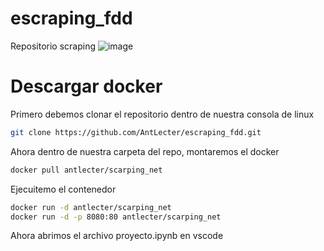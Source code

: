 # escraping_fdd
Repositorio scraping
![image](https://github.com/AntLecter/escraping_fdd/assets/78458573/d0935101-2a9d-40f9-bcad-48778bc265e2)

# Descargar docker 
Primero debemos clonar el repositorio dentro de nuestra consola de linux
```bash
git clone https://github.com/AntLecter/escraping_fdd.git
```
Ahora dentro de nuestra carpeta del repo, montaremos el docker 
```bash
docker pull antlecter/scarping_net
```
Ejecuitemo el contenedor 
```bash
docker run -d antlecter/scarping_net
docker run -d -p 8080:80 antlecter/scarping_net

```
Ahora abrimos el archivo proyecto.ipynb en vscode 
